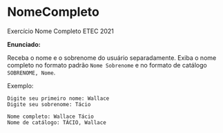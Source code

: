 # NomeCompleto
Exercício Nome Completo ETEC 2021

**Enunciado:**

Receba o nome e o sobrenome do usuário separadamente. Exiba o nome completo no formato padrão `Nome Sobrenome` e no formato de catálogo `SOBRENOME, Nome`.

Exemplo:

```
Digite seu primeiro nome: Wallace
Digite seu sobrenome: Tácio

Nome completo: Wallace Tácio
Nome de catálogo: TÁCIO, Wallace
```